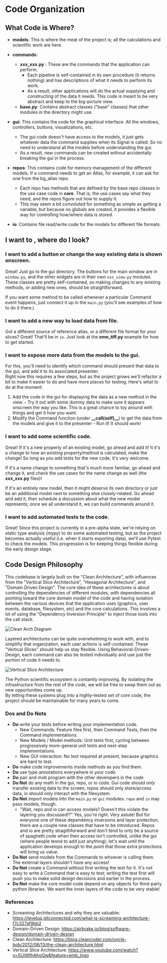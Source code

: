 
# Code Organization

## What Code is Where?

  - **models**: This is where the meat of the project is; all the calculations and scientific work are here.
    
  - **commands**: 
    - **xxx_xxx.py** : These are the commands that the application can perform. 
      - Each pipeline is self-contained in its own procedure (it returns nothing) and has descriptions of what it needs to perform its work.
      - As a result, other applications will do the actual supplying and constructing of the data it needs. This code is meant to be very abstract and keep to the big-picture view.
    - **base.py**: Contains abstract classes ("base" classes) that other modules in the directory might use.
    
  - **gui**: This contains the code for the graphical interface.  All the windows, controllers, buttons, visualizations, etc.
    - The gui code doesn't have access to the models, it just gets whatever data the command supplies when its Signal is called.  So no need to understand all the models before understanding the gui.
    - As a result, new commands can be created without accidentally breaking the gui in the process. 
  
  - **repos**: This contains code for memory management of the different models. If a command needs to get an Atlas, for example, it can ask for one from the bg_atlas repo.
    - Each repo has methods that are defined by the base repo classes in the use case code in **core**. That is; the use cases say what they need, and the repos figure out how to supply it. 
    - This may seem a bit convoluted for something as simple as getting a variable, but because no globals are created, it provides a flexible way for controlling how/where data is stored.  
    
  - **io**: Contains file read/write code for the models for different file formats.
  
  
## I want to <x>, where do I look?

### I want to add a button or change the way existing data is shown onscreen.

Great!  Just go to the gui directory.  The buttons for the main window are in `window.py`, and the other widgets are in their own `xxx_view.py` modules.  These classes are pretty self-contained, so making changes to any existing methods, or adding new ones, should be straightforward.

If you want some method to be called whenever a particular Command event happens, just connect it up in the `main.py` (you'll see examples of how to do it there.)

### I want to add a new way to load data from file.  
  
Got a different source of reference atlas, or a different file format for your slices?  Great!  That'll be in `io`.
Just look at the **ome_tiff.py** example for how to get started.

### I want to expose more data from the models to the gui.

For this, you'll need to identify which command should present that data to the gui, and add it to its associated presenter.  
Right now this requires a few steps, but as the project grows we'll refactor a bit to make it easier to do and have more places for testing.  Here's what to do at the moment:

  1. Add the code in the gui for displaying the data as a new method in the view.
    - Try it out with some dummy data to make sure it appears onscreen the way you like.  This is a great chance to toy around with things and get it how you want. 
  2. Modify the Command function (under **\_\_call(self)\_\_**) to get the data from the models and give it to the presenter
    - Run it!  It should work!
    
### I want to add some scientific code.

Great!  If it's a new property of an existing model, go ahead and add it!  It it's a change to how an existing property/method is calculated, make the change!  So long as you add tests for the new code, it's very welcome.

If it's a name change to something that's much more familiar, go ahead and change it, and check the use cases for the name change as well (the **xxx_xxx.py** files)!

If it's an entirely new model, then it might deserve its own directory or just be an additional model next to something else closely-related.  Go ahead and add it, then schedule a discussion about what the new model represents; once we all understand it, we can build commands around it. 

### I want to add automated tests to the code.

Great!  Since this project is currently in a pre-alpha state, we're relying on static type analysis (mypy) to do some automated testing, but as the project becomes actually useful (i.e. when it starts exporting data), we'll use Pytest to check the models.  This progression is for keeping things flexible during the early design stage. 
  
  
## Code Design Philosophy

This codebase is largely built on the "Clean Architecture", with influences from the "Vertical Slice Architecture", "Hexagonal Architecture", and "Domain Driven Design".
The core idea of these architectures is about controlling the dependencies of different modules, with dependencies all pointing toward the core domain model of the code
and having isolation between the various devices that the application uses (graphics, user events, database, filesystem, etc) and the core calculations.  This involves a lot
of using the "Dependency Inversion Principle" to inject those tools into the call stack.  

![Clean Arch Diagram](https://miro.medium.com/max/875/1*EN-joV0Cr_gMn8aX06iHNQ.jpeg)

Layered architectures can be quite overwhelming to work with, and to simplifiy that organization, each user actions is self-contained.  These "Vertical Slices" should help us stay flexible.
Using Behavioral-Driven-Design, each command can also be tested individually and use just the portion of code it needs to. 

![Vertical Slice Architecture](https://1.bp.blogspot.com/-olkFpMS9FN8/W07kxIzfoTI/AAAAAAAAB-w/q2OMoo85kPwT7Buvbf4ErLw7BmTuosL5wCLcBGAs/s1600/vertical%2Bslices%2Bjimmy%2Bbogard.png)

The Python scientific ecosystem is contantly improving.  By isolating the infrastructure from the rest of the code, we will be free to swap them out as new opportunities come up.  
By letting these systems plug into a highly-tested set of core code, the project should be maintainable for many years to come.  

### Dos and Do Nots
  - **Do** write your tests before writing your implementation code.  
    - New Commands: Feature files first, then Command Tests, then the Command implementations.
    - New Models / Model methods: Unit tests first, cycling between progressively more-general unit tests and next-step implementations.
    - New GUI interaction: No test required at present, because graphics are hard to test.
  - **Do** make code improvements inside methods as you find them. 
  - **Do** use type annotations everywhere in your code.
  - **Do** pair and mob program with the other developers in the code
  - **Do Not** do any math in the gui, repo, or io code.  Gui code should *only* transfer existing data to the screen, repos should only store/access data, io should only interact with the filesystem.
  - **Do Not** import models into the `main.py` or `gui` modules.  `repo` and `io` may pass models, though.
    - "Wait, repo and io can access models?  Doesn't this violate the layering you discussed!?"  Yes, you're right.  Very astute!  But for everyone one of these dependency inversions and layer protection, there are a couple new classes that have to be introduced.  Repos and io are pretty stragithforward and don't tend to only be a source of spaghetti code when their access isn't controlled, unlike the gui (where people tesnd to add just anything); let's wait until the application develops enough to the point that those extra protections will bring us value.  
  - **Do Not** send models from the Commands to whoever is calling them. The external layers shouldn't have any access!
  - **Do Not** create a Command without first writing the test for it.  It's not easy to write a Command that is easy to test; writing the test first will push you to make solid design decisions and earlier in the process. 
  - **Do Not** make the core model code depend on any objects for third-party python libraries.  We want the inner layers of the code to be very stable!  
  
### References

  - Screaming Architectures and why they are valuable: https://levelup.gitconnected.com/what-is-screaming-architecture-f7c327af9bb2
  - Domain-Driven Design: https://airbrake.io/blog/software-design/domain-driven-design
  - Clean Architecture: https://blog.cleancoder.com/uncle-bob/2012/08/13/the-clean-architecture.html
  - Vertical Slice Architecture: https://www.youtube.com/watch?v=SUiWfhAhgQw&feature=emb_logo
  
  
